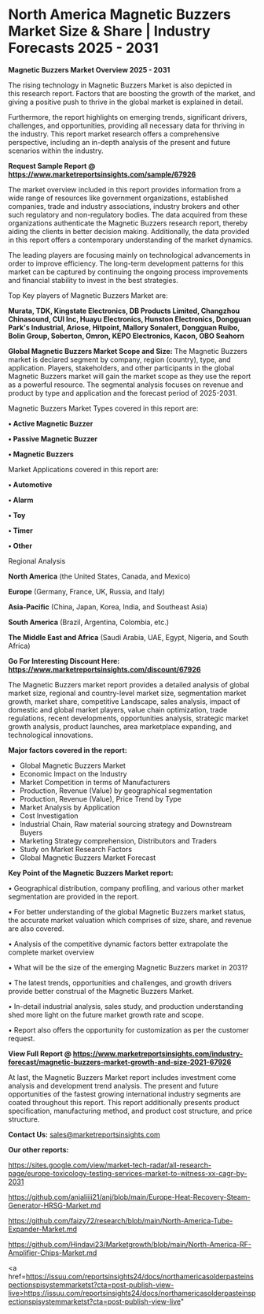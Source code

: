 # North America Magnetic Buzzers Market Size & Share | Industry Forecasts 2025 - 2031

<Strong> Magnetic Buzzers Market Overview 2025 - 2031</strong>

The rising technology in Magnetic Buzzers Market is also depicted in this research report. Factors that are boosting the growth of the market, and giving a positive push to thrive in the global market is explained in detail.

Furthermore, the report highlights on emerging trends, significant drivers, challenges, and opportunities, providing all necessary data for thriving in the industry. This report market research offers a comprehensive perspective, including an in-depth analysis of the present and future scenarios within the industry.

<strong>Request Sample Report @ <a href=https://www.marketreportsinsights.com/sample/67926>https://www.marketreportsinsights.com/sample/67926</a></strong>

The market overview included in this report provides information from a wide range of resources like government organizations, established companies, trade and industry associations, industry brokers and other such regulatory and non-regulatory bodies. The data acquired from these organizations authenticate the Magnetic Buzzers research report, thereby aiding the clients in better decision making. Additionally, the data provided in this report offers a contemporary understanding of the market dynamics.

The leading players are focusing mainly on technological advancements in order to improve efficiency. The long-term development patterns for this market can be captured by continuing the ongoing process improvements and financial stability to invest in the best strategies.

Top Key players of Magnetic Buzzers Market are:

<strong>Murata, TDK, Kingstate Electronics, DB Products Limited, Changzhou Chinasound, CUI Inc, Huayu Electronics, Hunston Electronics, Dongguan Park&#39;s Industrial, Ariose, Hitpoint, Mallory Sonalert, Dongguan Ruibo, Bolin Group, Soberton, Omron, KEPO Electronics, Kacon, OBO Seahorn</strong>

<strong><b>Global Magnetic Buzzers Market Scope and Size:</b></strong>
The Magnetic Buzzers market is declared segment by company, region (country), type, and application. Players, stakeholders, and other participants in the global Magnetic Buzzers market will gain the market scope as they use the report as a powerful resource. The segmental analysis focuses on revenue and product by type and application and the forecast period of 2025-2031.

Magnetic Buzzers Market Types covered in this report are:

<strong>• Active Magnetic Buzzer

• Passive Magnetic Buzzer

• Magnetic Buzzers</strong>

Market Applications covered in this report are:

<strong>• Automotive

• Alarm

• Toy

• Timer

• Other</strong> 

Regional Analysis

<strong>North America</strong> (the United States, Canada, and Mexico)

<strong>Europe</strong> (Germany, France, UK, Russia, and Italy)

<strong>Asia-Pacific</strong> (China, Japan, Korea, India, and Southeast Asia)

<strong>South America</strong> (Brazil, Argentina, Colombia, etc.)

<strong>The Middle East and Africa</strong> (Saudi Arabia, UAE, Egypt, Nigeria, and South Africa)

<strong>Go For Interesting Discount Here: <a href=https://www.marketreportsinsights.com/discount/67926>https://www.marketreportsinsights.com/discount/67926</a></strong>

The Magnetic Buzzers market report provides a detailed analysis of global market size, regional and country-level market size, segmentation market growth, market share, competitive Landscape, sales analysis, impact of domestic and global market players, value chain optimization, trade regulations, recent developments, opportunities analysis, strategic market growth analysis, product launches, area marketplace expanding, and technological innovations.

<strong><b>Major factors covered in the report:</b></strong>
<ul>
  <li>Global Magnetic Buzzers Market </li>
  <li>Economic Impact on the Industry</li>
  <li>Market Competition in terms of Manufacturers</li>
  <li>Production, Revenue (Value) by geographical segmentation</li>
  <li>Production, Revenue (Value), Price Trend by Type</li>
  <li>Market Analysis by Application</li>
  <li>Cost Investigation</li>
  <li>Industrial Chain, Raw material sourcing strategy and Downstream Buyers</li>
  <li>Marketing Strategy comprehension, Distributors and Traders</li>
  <li>Study on Market Research Factors</li>
  <li>Global Magnetic Buzzers Market Forecast</li>
</ul>

<strong><b>Key Point of the Magnetic Buzzers Market report:</b></strong>

• Geographical distribution, company profiling, and various other market segmentation are provided in the report.

• For better understanding of the global Magnetic Buzzers market status, the accurate market valuation which comprises of size, share, and revenue are also covered.

• Analysis of the competitive dynamic factors better extrapolate the complete market overview

• What will be the size of the emerging Magnetic Buzzers market in 2031?

• The latest trends, opportunities and challenges, and growth drivers provide better construal of the Magnetic Buzzers Market.

• In-detail industrial analysis, sales study, and production understanding shed more light on the future market growth rate and scope.

• Report also offers the opportunity for customization as per the customer request.

<strong><b>View Full Report @ <a href=https://www.marketreportsinsights.com/industry-forecast/magnetic-buzzers-market-growth-and-size-2021-67926>https://www.marketreportsinsights.com/industry-forecast/magnetic-buzzers-market-growth-and-size-2021-67926</a></b></strong>


At last, the Magnetic Buzzers Market report includes investment come analysis and development trend analysis. The present and future opportunities of the fastest growing international industry segments are coated throughout this report. This report additionally presents product specification, manufacturing method, and product cost structure, and price structure.

<strong>Contact Us:</strong>
sales@marketreportsinsights.com

<strong>Our other reports:</strong>

<a href=https://sites.google.com/view/market-tech-radar/all-research-page/europe-toxicology-testing-services-market-to-witness-xx-cagr-by-2031>https://sites.google.com/view/market-tech-radar/all-research-page/europe-toxicology-testing-services-market-to-witness-xx-cagr-by-2031</a>

<a href=https://github.com/anjaliiii21/anj/blob/main/Europe-Heat-Recovery-Steam-Generator-HRSG-Market.md>https://github.com/anjaliiii21/anj/blob/main/Europe-Heat-Recovery-Steam-Generator-HRSG-Market.md</a>

<a href=https://github.com/faizy72/research/blob/main/North-America-Tube-Expander-Market.md>https://github.com/faizy72/research/blob/main/North-America-Tube-Expander-Market.md</a>

<a href=https://github.com/Hindavi23/Marketgrowth/blob/main/North-America-RF-Amplifier-Chips-Market.md>https://github.com/Hindavi23/Marketgrowth/blob/main/North-America-RF-Amplifier-Chips-Market.md</a>

<a href=https://issuu.com/reportsinsights24/docs/northamericasolderpasteinspectionspisystemmarketst?cta=post-publish-view-live>https://issuu.com/reportsinsights24/docs/northamericasolderpasteinspectionspisystemmarketst?cta=post-publish-view-live</a>"
